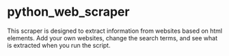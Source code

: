 # python_web_scraper
This scraper is designed to extract information from websites based on html elements. Add your own websites, change the search terms, and see what is extracted when you run the script.
